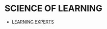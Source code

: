 # SCIENCE OF LEARNING

- [LEARNING EXPERTS](../../LEVEL-3/SCIENCE/SCIENCE-OF-LEARNING/LEARNING-EXPERTS.md)



<!-- - [JIT, LEARNING]()  -->
<!-- JUST IN TIME, LEARNING -->